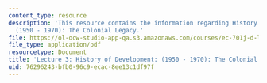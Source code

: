 ```yaml
---
content_type: resource
description: 'This resource contains the information regarding History of Development:
  (1950 - 1970): The Colonial Legacy.'
file: https://ol-ocw-studio-app-qa.s3.amazonaws.com/courses/ec-701j-d-lab-i-development-fall-2009/76296243bfb096c9ecac8ee13c1df97f_MITEC_701JF09_lec03_nb.pdf
file_type: application/pdf
resourcetype: Document
title: 'Lecture 3: History of Development: (1950 - 1970): The Colonial Legacy'
uid: 76296243-bfb0-96c9-ecac-8ee13c1df97f
---
```

